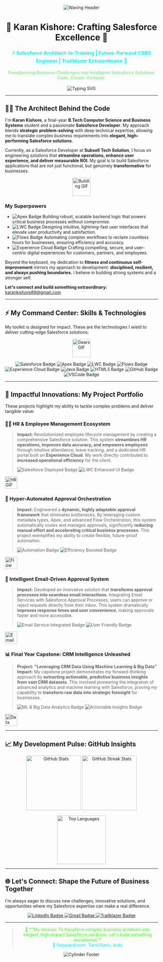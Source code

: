 <p align="center">
  <img src="https://capsule-render.vercel.app/api?type=waving&color=39FF14&height=120" alt="Waving Header" />
</p>

# <div align="center">🚀 Karan Kishore: Crafting Salesforce Excellence 🚀</div>

<h3 align="center">
  <div style="color:#00FFFF;">⚡ Salesforce Architect-in-Training | Future-Forward CSBS Engineer | Trailblazer Extraordinaire 🌟</div>
</h3>
<h4 align="center"><i style="color:#90EE90;">Transforming Business Challenges into Intelligent Salesforce Solutions. Code. Create. Conquer.</i></h4>

<p align="center">
  <img src="https://readme-typing-svg.demolab.com?font=Fira+Code&pause=1000&color=39FF14&center=true&vCenter=true&width=800&lines=Crafting+Scalable+Salesforce+Ecosystems;Unlocking+Business+Potential+with+Tech;Driving+Innovation+through+Code;Always+Building.+Always+Optimizing.%F0%9F%9A%80" alt="Typing SVG" />
</p>

---

## 👨‍💻 The Architect Behind the Code

I'm **Karan Kishore**, a final-year **B.Tech Computer Science and Business Systems** student and a passionate **Salesforce Developer**. My approach blends **strategic problem-solving** with deep technical expertise, allowing me to translate complex business requirements into **elegant, high-performing Salesforce solutions**.

Currently, as a Salesforce Developer at **Subsell Tech Solution**, I focus on engineering solutions that **streamline operations, enhance user experience, and deliver measurable ROI**. My goal is to build Salesforce applications that are not just functional, but genuinely **transformative** for businesses.

<p align="center">
  <img src="https://media.giphy.com/media/v1.Y2lkPTc5MGI3NjExOHlkd3ZtYjA4eXlrdm9hZWZ1NGs5MW1mN2d2dGEwa3R6Z3czbm5zcCZlcD12MV9pbnRlcm5hbF9naWZfYnlfaWQmY3Q9Zw/oF5oUYTOhY5m8/giphy.gif" width="60px" alt="Building GIF"/>
</p>

### My Superpowers

* <img src="https://img.shields.io/badge/Apex-FF4500?style=flat-square&logo=salesforce&logoColor=white" alt="Apex Badge"/> Building robust, scalable backend logic that powers critical business processes without compromise.
* <img src="https://img.shields.io/badge/LWC-663399?style=flat-square&logo=lightning&logoColor=white" alt="LWC Badge"/> Designing intuitive, lightning-fast user interfaces that elevate user productivity and satisfaction.
* <img src="https://img.shields.io/badge/Flows-00C9B1?style=flat-square&logo=salesforce&logoColor=white" alt="Flows Badge"/> Automating complex workflows to reclaim countless hours for businesses, ensuring efficiency and accuracy.
* <img src="https://img.shields.io/badge/Experience%20Cloud-FFD700?style=flat-square&logo=salesforce&logoColor=black" alt="Experience Cloud Badge"/> Crafting compelling, secure, and user-centric digital experiences for customers, partners, and employees.

Beyond the keyboard, my dedication to **fitness and continuous self-improvement** mirrors my approach to development: **disciplined, resilient, and always pushing boundaries.** I believe in building strong systems and a stronger self.

**Let's connect and build something extraordinary:** [karankishore89@gmail.com](mailto:karankishore89@gmail.com)

---

## ⚡ My Command Center: Skills & Technologies

My toolkit is designed for impact. These are the technologies I wield to deliver cutting-edge Salesforce solutions:

<p align="center">
  <img src="https://media.giphy.com/media/v1.Y2lkPTc5MGI3NjExM2Q1bDZla3NsdG4zM3VsczU1eW9wN200dWNuc3k0dWxweXpxajF1NSZlcD12MV9pbnRlcm5hbF9naWZfYnlfaWQmY3Q9Zw/dM2w3mLCyRLO/giphy.gif" width="60px" alt="Gears GIF"/>
</p>

<p align="center">
  <img src="https://img.shields.io/badge/Salesforce-00A1E0?style=for-the-badge&logo=salesforce&logoColor=white&colorB=00A1E0" alt="Salesforce Badge"/>
  <img src="https://img.shields.io/badge/Apex-FF4500?style=for-the-badge&logo=salesforce&logoColor=white&colorB=FF4500" alt="Apex Badge"/>
  <img src="https://img.shields.io/badge/LWC-663399?style=for-the-badge&logo=lightning&logoColor=white&colorB=663399" alt="LWC Badge"/>
  <img src="https://img.shields.io/badge/Flows-00C9B1?style=for-the-badge&logo=salesforce&logoColor=white&colorB=00C9B1" alt="Flows Badge"/>
  <img src="https://img.shields.io/badge/Experience%20Cloud-FFD700?style=for-the-badge&logo=salesforce&logoColor=black&colorB=FFD700" alt="Experience Cloud Badge"/>
  <img src="https://img.shields.io/badge/Java-007396?style=for-the-badge&logo=java&logoColor=white&colorB=007396" alt="Java Badge"/>
  <img src="https://img.shields.io/badge/HTML5-E34F26?style=for-the-badge&logo=html5&logoColor=white&colorB=E34F26" alt="HTML5 Badge"/>
  <img src="https://img.shields.io/badge/GitHub-181717?style=for-the-badge&logo=github&logoColor=white&colorB=181717" alt="GitHub Badge"/>
  <img src="https://img.shields.io/badge/VSCode-007ACC?style=for-the-badge&logo=visualstudiocode&logoColor=white&colorB=007ACC" alt="VSCode Badge"/>
</p>

---

## 🌟 Impactful Innovations: My Project Portfolio

These projects highlight my ability to tackle complex problems and deliver tangible value:

### 🧑‍💼 HR & Employee Management Ecosystem

> **Impact:** Revolutionized employee lifecycle management by creating a comprehensive Salesforce solution. This system **streamlines HR operations, improves data accuracy, and empowers employees** through intuitive attendance, leave tracking, and a dedicated HR portal built on **Experience Cloud**. My work directly contributed to **increased operational efficiency** for the client.
> <p align="left">
>   <img src="https://img.shields.io/badge/Salesforce-Deployed-green?style=flat-square&logo=salesforce&logoColor=white" alt="Salesforce Deployed Badge"/>
>   <img src="https://img.shields.io/badge/LWC-Enhanced%20UI-blue?style=flat-square&logo=lightning&logoColor=white" alt="LWC Enhanced UI Badge"/>
> </p>
<p align="left">
  <img src="https://media.giphy.com/media/v1.Y2lkPTc5MGI3NjExaDRyNXR6eG40bXRuN2VmbzRmb241a2p1OG9wZ3h6aDdjbXo0ajQxbiZlcD12MV9pbnRlcm5hbF9naWZfYnlfaWQmY3Q9Zw/SggC1yD6u7xWw/giphy.gif" width="40px" alt="HR GIF"/>
</p>

### 🔄 Hyper-Automated Approval Orchestration

> **Impact:** Engineered a **dynamic, highly adaptable approval framework** that eliminates bottlenecks. By leveraging custom metadata types, Apex, and advanced Flow Orchestration, this system automatically routes and manages approvals, significantly **reducing manual effort and accelerating critical business processes**. This project exemplifies my ability to create flexible, future-proof automation.
> <p align="left">
>   <img src="https://img.shields.io/badge/Automation-Apex%26Flow-orange?style=flat-square&logo=automation&logoColor=white" alt="Automation Badge"/>
>   <img src="https://img.shields.io/badge/Efficiency-Boosted-brightgreen?style=flat-square&logo=speedometer&logoColor=white" alt="Efficiency Boosted Badge"/>
> </p>
<p align="left">
  <img src="https://media.giphy.com/media/v1.Y2lkPTc5MGI3NjExM3h2NGl1Z3VvcDFkNGh5ZWw5eXhncTh4cGl1aXRlNXh6c3cxaWp3NCZlcD12MV9pbnRlcm5hbF9naWZfYnlfaWQmY3Q9Zw/kgyBvjYn1K01l7L5zQ/giphy.gif" width="40px" alt="Flow GIF"/>
</p>

### 📧 Intelligent Email-Driven Approval System

> **Impact:** Developed an innovative solution that **transforms approval processes into seamless email interactions**. Integrating Email Services with Salesforce Approval Processes, users can approve or reject requests directly from their inbox. This system dramatically **improves response times and user convenience**, making approvals faster and more accessible.
> <p align="left">
>   <img src="https://img.shields.io/badge/Email%20Service-Integrated-lightgrey?style=flat-square&logo=mail&logoColor=black" alt="Email Service Integrated Badge"/>
>   <img src="https://img.shields.io/badge/User%20Friendly-Seamless-blueviolet?style=flat-square&logo=user&logoColor=white" alt="User Friendly Badge"/>
> </p>
<p align="left">
  <img src="https://media.giphy.com/media/v1.Y2lkPTc5MGI3NjExem56ZnNqaXpndG44NzQzbG91a25iZmZzOHFjY3F2cTNtMnN1aW9nZCZlcD12MV9pbnRlcm5hbF9naWZfYnlfaWQmY3Q9Zw/xT0xeu8hH2pGg2t1oY/giphy.gif" width="40px" alt="Email GIF"/>
</p>

### 📊 Final Year Capstone: CRM Intelligence Unleashed

> **Project: "Leveraging CRM Data Using Machine Learning & Big Data"**
> **Impact:** My capstone project demonstrates my forward-thinking approach by **extracting actionable, predictive business insights from vast CRM datasets**. This involved pioneering the integration of advanced analytics and machine learning with Salesforce, proving my capability to **transform raw data into strategic foresight** for businesses.
> <p align="left">
>   <img src="https://img.shields.io/badge/ML%26Big%20Data-Analytics-red?style=flat-square&logo=data-science&logoColor=white" alt="ML & Big Data Analytics Badge"/>
>   <img src="https://img.shields.io/badge/Insights-Actionable-yellow?style=flat-square&logo=chart-line&logoColor=black" alt="Actionable Insights Badge"/>
> </p>
<p align="left">
  <img src="https://media.giphy.com/media/v1.Y2lkPTc5MGI3NjExNnRzd2V0NnRvcjgzMWN1am4wNnYyN2lxa25xYXN6Zm90MHB0azQ0bCZlcD12MV9pbnRlcm5hbF9naWZfYnlfaWQmY3Q9Zw/YJ5qyS4N5M64gR5B5r/giphy.gif" width="40px" alt="Data Analytics GIF"/>
</p>

---

## 📈 My Development Pulse: GitHub Insights

<p align="center">
  <img src="https://github-readme-stats.vercel.app/api?username=karankishore89&show_icons=true&theme=dark&hide_border=true&icon_color=39FF14&text_color=00FFFF&title_color=00FFFF" height="180" alt="GitHub Stats"/>
  <img src="https://streak-stats.demolab.com?user=karankishore89&theme=dark&hide_border=true&stroke=39FF14&ring=39FF14&currStreakLabel=00FFFF&sideNums=00FFFF&sideLabels=00FFFF&dates=00FFFF" height="180" alt="GitHub Streak Stats"/>
</p>

<p align="center">
  <img src="https://github-readme-stats.vercel.app/api/top-langs/?username=karankishore89&layout=compact&theme=dark&hide_border=true&langs_count=6&icon_color=39FF14&text_color=00FFFF&title_color=00FFFF" height="160" alt="Top Languages"/>
</p>

---

## 🌐 Let's Connect: Shape the Future of Business Together

I'm always eager to discuss new challenges, innovative solutions, and opportunities where my Salesforce expertise can make a real difference.

<p align="center">
  <a href="https://www.linkedin.com/in/karankishore89/" target="_blank">
    <img src="https://img.shields.io/badge/LinkedIn-Karan%20Kishore-0077B5?style=for-the-badge&logo=linkedin&logoColor=white&colorB=0077B5" alt="LinkedIn Badge"/>
  </a>
  <a href="mailto:karankishore89@gmail.com">
    <img src="https://img.shields.io/badge/Gmail-karankishore89-D14836?style=for-the-badge&logo=gmail&logoColor=white&colorB=D14836" alt="Gmail Badge"/>
  </a>
  <a href="https://www.salesforce.com/trailblazer/karankishorev" target="_blank">
    <img src="https://img.shields.io/badge/Trailblazer-Karan%20Kishore-00A1E0?style=for-the-badge&logo=salesforce&logoColor=white&colorB=00A1E0" alt="Trailblazer Badge"/>
  </a>
</p>

---

> <div align="center" style="color:#39FF14;">💬 *"My mission: To transform complex business problems into elegant, high-impact Salesforce solutions. Let's build something exceptional."*</div>
> <div align="center" style="color:#00FFFF;">📍 Nagappatinam, Tamil Nadu, India</div>

<p align="center">
  <img src="https://capsule-render.vercel.app/api?type=cylinder&color=39FF14&height=60" alt="Cylinder Footer" />
</p>
